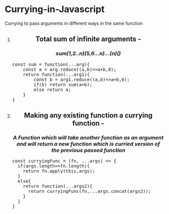 # Currying-in-Javascript
Currying to pass arguments in different ways in the same function
<ol><li><h2 style="text-align:center"> Total sum of infinite arguments - </h2>
<h3 style="text-align:center"><i>sum(1,2..n)(5,6…n)…(n)()</i></h3>
<pre>
const sum = function(...arg){
    const a = arg.reduce((a,b)=>a+b,0);
    return function(...arg1){
        const b = arg1.reduce((a,b)=>a+b,0);
        if(b) return sum(a+b);
        else return a;
    }
}
</pre></li><li><h2 style="text-align:center"> Making any existing function a currying function - </h2><h3 style="text-align:center"><i>A Function which will take another function as an argument and will return a new function which is curried version of the previous passed function</i></h3><pre>
const curryingFunc = (fn, ...args) => {
  if(args.length>=fn.length){
    return fn.apply(this,args);
  }
  else{
    return function(...args2){
      return curryingFunc(fn,...args.concat(args2));
    }
  }
}
</pre></li></ol>
